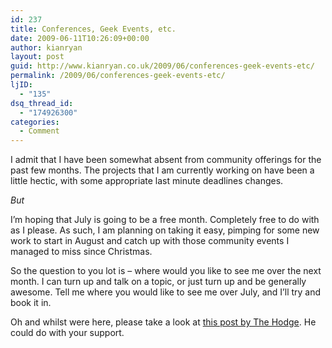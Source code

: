 ```yaml
---
id: 237
title: Conferences, Geek Events, etc.
date: 2009-06-11T10:26:09+00:00
author: kianryan
layout: post
guid: http://www.kianryan.co.uk/2009/06/conferences-geek-events-etc/
permalink: /2009/06/conferences-geek-events-etc/
ljID:
  - "135"
dsq_thread_id:
  - "174926300"
categories:
  - Comment
---
```

I admit that I have been somewhat absent from community offerings for the past few months. The projects that I am currently working on have been a little hectic, with some appropriate last minute deadlines changes.

_But_

I’m hoping that July is going to be a free month. Completely free to do with as I please. As such, I am planning on taking it easy, pimping for some new work to start in August and catch up with those community events I managed to miss since Christmas.

So the question to you lot is – where would you like to see me over the next month. I can turn up and talk on a topic, or just turn up and be generally awesome. Tell me where you would like to see me over July, and I’ll try and book it in.

Oh and whilst were here, please take a look at [this post by The Hodge](http://www.thehodge.co.uk/random-musings/rants/richard-quick-design-bamboo-juice-fiasco.php). He could do with your support.